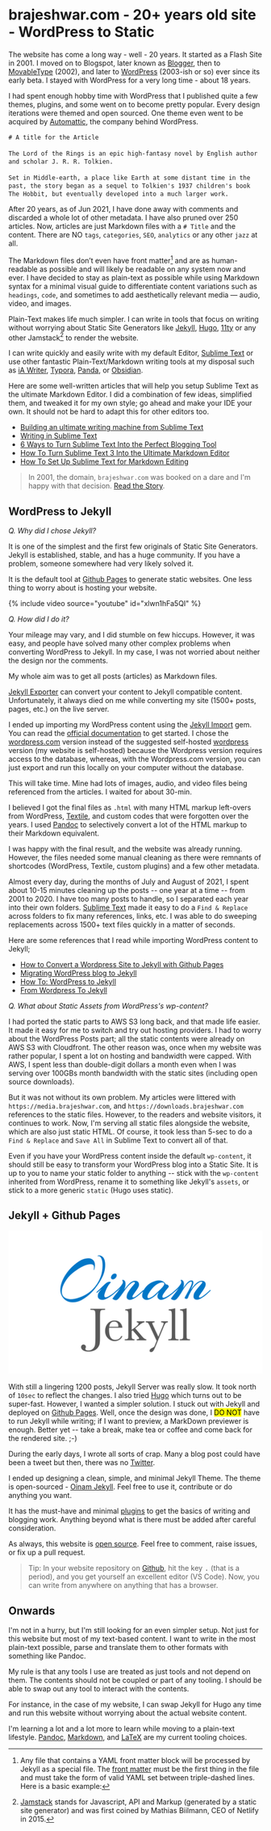 # brajeshwar.com - 20+ years old site - WordPress to Static

The website has come a long way - well - 20 years. It started as a Flash Site in 2001. I moved on to Blogspot, later known as [Blogger](https://www.blogger.com/), then to [MovableType](https://movabletype.org) (2002), and later to [WordPress](https://wordpress.org) (2003-ish or so) ever since its early beta. I stayed with WordPress for a very long time - about 18 years.

I had spent enough hobby time with WordPress that I published quite a few themes, plugins, and some went on to become pretty popular. Every design iterations were themed and open sourced. One theme even went to be acquired by [Automattic](https://automattic.com), the company behind WordPress.

```
# A title for the Article

The Lord of the Rings is an epic high-fantasy novel by English author and scholar J. R. R. Tolkien.

Set in Middle-earth, a place like Earth at some distant time in the past, the story began as a sequel to Tolkien's 1937 children's book The Hobbit, but eventually developed into a much larger work.
```

After 20 years, as of Jun 2021, I have done away with comments and discarded a whole lot of other metadata. I have also pruned over 250 articles. Now, articles are just Markdown files with a `# Title` and the content. There are NO `tags`, `categories`, `SEO`, `analytics` or any other `jazz` at all.

The Markdown files don’t even have front matter[^frontmatter] and are as human-readable as possible and will likely be readable on any system now and ever. I have decided to stay as plain-text as possible while using Markdown syntax for a minimal visual guide to differentiate content variations such as `headings`, `code`, and sometimes to add aesthetically relevant media — audio, video, and images.

Plain-Text makes life much simpler. I can write in tools that focus on writing without worrying about Static Site Generators like [Jekyll](https://jekyllrb.com), [Hugo](https://gohugo.io), [11ty](https://www.11ty.dev) or any other Jamstack[^Jamstack] to render the website.

I can write quickly and easily write with my default Editor, [Sublime Text](https://www.sublimetext.com) or use other fantastic Plain-Text/Markdown writing tools at my disposal such as [iA Writer](https://ia.net/writer), [Typora](https://typora.io), [Panda](https://bear.app/panda/), or [Obsidian](https://obsidian.md).

Here are some well-written articles that will help you setup Sublime Text as the ultimate Markdown Editor. I did a combination of few ideas, simplified them, and tweaked it for my own style; go ahead and make your IDE your own. It should not be hard to adapt this for other editors too.

- [Building an ultimate writing machine from Sublime Text](https://tonsky.me/blog/sublime-writer/)
- [Writing in Sublime Text](https://kittygiraudel.com/2015/05/18/writing-in-sublime-text/)
- [6 Ways to Turn Sublime Text Into the Perfect Blogging Tool](https://www.sitepoint.com/sublime-text-perfect-blogging-6-ways/)
- [How To Turn Sublime Text 3 Into the Ultimate Markdown Editor](https://www.guidingtech.com/26607/turn-sublime-text-3-markdown/)
- [How To Set Up Sublime Text for Markdown Editing](https://plaintext-productivity.net/2-04-how-to-set-up-sublime-text-for-markdown-editing.html)

> In 2001, the domain, `brajeshwar.com` was booked on a dare and I'm happy with that decision. [Read the Story](/about/brajeshwar.com/).

## WordPress to Jekyll

_Q. Why did I chose Jekyll?_

It is one of the simplest and the first few originals of Static Site Generators. Jekyll is established, stable, and has a huge community. If you have a problem, someone somewhere had very likely solved it.

It is the default tool at [Github Pages](https://pages.github.com) to generate static websites. One less thing to worry about is hosting your website.

{% include video source="youtube" id="xlwn1hFa5QI" %}

_Q. How did I do it?_

Your mileage may vary, and I did stumble on few hiccups. However, it was easy, and people have solved many other complex problems when converting WordPress to Jekyll. In my case, I was not worried about neither the design nor the comments. 

My whole aim was to get all posts (articles) as Markdown files.

[Jekyll Exporter](https://wordpress.org/plugins/jekyll-exporter/) can convert your content to Jekyll compatible content. Unfortunately, it always died on me while converting my site (1500+ posts, pages, etc.) on the live server.

I ended up importing my WordPress content using the [Jekyll Import](https://github.com/jekyll/jekyll-import) gem. You can read the [official documentation](https://import.jekyllrb.com) to get started. I chose the [wordpress.com](https://import.jekyllrb.com/docs/wordpressdotcom/) version instead of the suggested self-hosted [wordpress](https://import.jekyllrb.com/docs/wordpress/) version (my website is self-hosted) because the Wordpress version requires access to the database, whereas, with the Wordpress.com version, you can just export and run this locally on your computer without the database.

This will take time. Mine had lots of images, audio, and video files being referenced from the articles. I waited for about 30-min.

I believed I got the final files as `.html` with many HTML markup left-overs from WordPress, [Textile](https://textile-lang.com), and custom codes that were forgotten over the years. I used [Pandoc](https://pandoc.org) to selectively convert a lot of the HTML markup to their Markdown equivalent.

I was happy with the final result, and the website was already running. However,  the files needed some manual cleaning as there were remnants of shortcodes (WordPress, Textile, custom plugins) and a few other metadata.

Almost every day, during the months of July and August of 2021, I spent about 10-15 minutes cleaning up the posts -- one year at a time -- from 2001 to 2020. I have too many posts to handle, so I separated each year into their own folders. [Sublime Text](https://www.sublimetext.com) made it easy to do a `Find & Replace` across folders to fix many references, links, etc. I was able to do sweeping replacements across 1500+ text files quickly in a matter of seconds.

Here are some references that I read while importing WordPress content to Jekyll;

- [How to Convert a Wordpress Site to Jekyll with Github Pages](https://adam.garrett-harris.com/2015-02-26-how-to-convert-a-wordpress-site-to-jekyll-with-github-pages/)
- [Migrating WordPress blog to Jekyll](https://nts.strzibny.name/migrating-wordpress-to-jekyll/)
- [How To: WordPress to Jekyll](https://paulstamatiou.com/how-to-wordpress-to-jekyll/)
- [From Wordpress To Jekyll](https://www.bawbgale.com/from-wordpress-to-jekyll/)

_Q. What about Static Assets from WordPress's wp-content?_

I had ported the static parts to AWS S3 long back, and that made life easier. It made it easy for me to switch and try out hosting providers. I had to worry about the WordPress Posts part; all the static contents were already on AWS S3 with Cloudfront. The other reason was, once when my website was rather popular, I spent a lot on hosting and bandwidth were capped. With AWS, I spent less than double-digit dollars a month even when I was serving over 100GBs month bandwidth with the static sites (including open source downloads).

But it was not without its own problem. My articles were littered with `https://media.brajeshwar.com`, and `https://downloads.brajeshwar.com` references to the static files. However, to the readers and website visitors, it continues to work. Now, I'm serving all static files alongside the website, which are also just static HTML. Of course, it took less than 5-sec to do a `Find & Replace` and `Save All` in Sublime Text to convert all of that.

Even if you have your WordPress content inside the default `wp-content`, it should still be easy to transform your WordPress blog into a Static Site. It is up to you to name your static folder to anything -- stick with the `wp-content` inherited from WordPress, rename it to something like Jekyll's `assets`, or stick to a more generic `static` (Hugo uses static).

## Jekyll + Github Pages

[![Oinam Jekyll Theme)](/static/2021/oinam-jekyll-cover.png)](https://oinam.github.io/oinam-jekyll/)

With still a lingering 1200 posts, Jekyll Server was really slow. It took north of `10sec` to reflect the changes. I also tried [Hugo](https://gohugo.io) which turns out to be super-fast. However, I wanted a simpler solution. I stuck out with Jekyll and deployed on [Github Pages](https://pages.github.com). Well, once the design was done, I <mark>DO NOT</mark> have to run Jekyll while writing; if I want to preview, a MarkDown previewer is enough. Better yet -- take a break, make tea or coffee and come back for the rendered site. ;-)

During the early days, I wrote all sorts of crap. Many a blog post could have been a tweet but then, there was no [Twitter](https://twitter.com/brajeshwar).

I ended up designing a clean, simple, and minimal Jekyll Theme. The theme is open-sourced - [Oinam Jekyll](https://oinam.github.io/oinam-jekyll/). Feel free to use it, contribute or do anything you want.

It has the must-have and minimal [plugins](https://pages.github.com/versions/) to get the basics of writing and blogging work. Anything beyond what is there must be added after careful consideration.

As always, this website is [open source](https://github.com/brajeshwar/brajeshwar.github.io). Feel free to comment, raise issues, or fix up a pull request.

> Tip: In your website repository on [Github](https://github.com), hit the key <kbd>.</kbd> (that is a period), and you get yourself an excellent editor (VS Code). Now, you can write from anywhere on anything that has a browser.

## Onwards

I'm not in a hurry, but I'm still looking for an even simpler setup. Not just for this website but most of my text-based content. I want to write in the most plain-text possible, parse and translate them to other formats with something like Pandoc.

My rule is that any tools I use are treated as just tools and not depend on them. The contents should not be coupled or part of any tooling. I should be able to swap out any tool to interact with the contents.

For instance, in the case of my website, I can swap Jekyll for Hugo any time and run this website without worrying about the actual website content.

I'm learning a lot and a lot more to learn while moving to a plain-text lifestyle. [Pandoc](https://en.wikipedia.org/wiki/Pandoc), [Markdown](https://en.wikipedia.org/wiki/Markdown), and [LaTeX](https://en.wikipedia.org/wiki/LaTeX) are my current tooling choices.

[^frontmatter]: Any file that contains a YAML front matter block will be processed by Jekyll as a special file. The [front matter](https://jekyllrb.com/docs/front-matter/)  must be the first thing in the file and must take the form of valid YAML set between triple-dashed lines. Here is a basic example:

[^Jamstack]: [Jamstack](https://en.wikipedia.org/wiki/Jamstack) stands for Javascript, API and Markup (generated by a static site generator) and was first coined by Mathias Biilmann, CEO of Netlify in 2015.